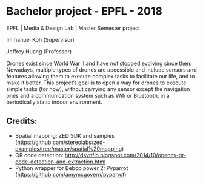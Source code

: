# Bachelor project - EPFL - 2018

EPFL | Media & Design Lab | Master Semester project 

Immanuel Koh (Supervisor) 

Jeffrey Huang (Professor)

Drones exist since World War II and have not stopped evolving since then.
Nowadays, multiple types of drones are accessible and include sensors and features allowing them to execute complex tasks to facilitate our life, and to make it better.
This project’s goal is to open a way for drones to execute simple tasks (for now), without carrying any sensor except the navigation ones and a communication system such as Wifi or Bluetooth, in a periodically static indoor environment.

## Credits:
- Spatial mapping: ZED SDK and samples (https://github.com/stereolabs/zed-examples/tree/master/spatial%20mapping)
- QR code detection: http://dsynflo.blogspot.com/2014/10/opencv-qr-code-detection-and-extraction.html
- Python wrapper for Bebop power 2: Pyparrot (https://github.com/amymcgovern/pyparrot)

